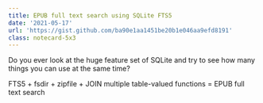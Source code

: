 ```yaml
---
title: EPUB full text search using SQLite FTS5
date: '2021-05-17'
url: 'https://gist.github.com/ba90e1aa1451be20b1e046aa9efd8191'
class: notecard-5x3
---
```

Do you ever look at the huge feature set of SQLite and try to see how many things you can use at the same time?

FTS5 + fsdir + zipfile + JOIN multiple table-valued functions = EPUB full text search
